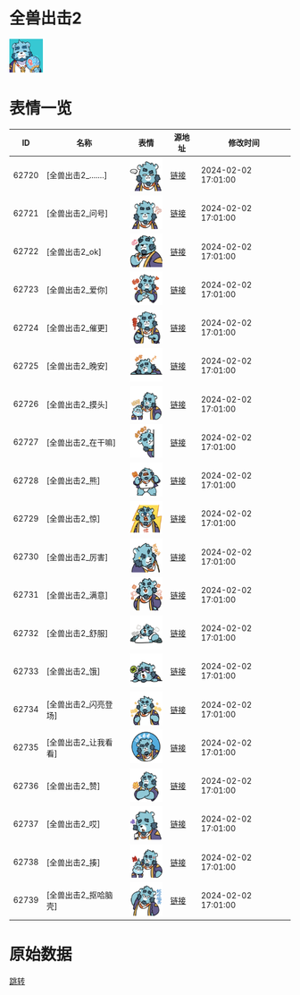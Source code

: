 # 全兽出击2

<img src="./cover.png" height="60" alt="cover" />

# 表情一览

|ID|名称|表情|源地址|修改时间|
|----|----|----|----|----|
|62720|[全兽出击2_.......]|<img src="./pic/062720_%5B全兽出击2_.......%5D.png" height="60" alt="......."/>|[链接](https://i0.hdslb.com/bfs/garb/c79f2a6f304699eca87fd25019d4fc1d5093d284.png)|2024-02-02 17:01:00|
|62721|[全兽出击2_问号]|<img src="./pic/062721_%5B全兽出击2_问号%5D.png" height="60" alt="问号"/>|[链接](https://i0.hdslb.com/bfs/garb/b46fb176288760f8b70103ad8e12dc6230a0184e.png)|2024-02-02 17:01:00|
|62722|[全兽出击2_ok]|<img src="./pic/062722_%5B全兽出击2_ok%5D.png" height="60" alt="ok"/>|[链接](https://i0.hdslb.com/bfs/garb/edb8cd10afe1bf36383ccf4f385c5181864e08aa.png)|2024-02-02 17:01:00|
|62723|[全兽出击2_爱你]|<img src="./pic/062723_%5B全兽出击2_爱你%5D.png" height="60" alt="爱你"/>|[链接](https://i0.hdslb.com/bfs/garb/67028444e2a31800bd9d78ec7a9e10dca524fca4.png)|2024-02-02 17:01:00|
|62724|[全兽出击2_催更]|<img src="./pic/062724_%5B全兽出击2_催更%5D.png" height="60" alt="催更"/>|[链接](https://i0.hdslb.com/bfs/garb/ee74faf800217f0b019a5d95baa1b5159920c169.png)|2024-02-02 17:01:00|
|62725|[全兽出击2_晚安]|<img src="./pic/062725_%5B全兽出击2_晚安%5D.png" height="60" alt="晚安"/>|[链接](https://i0.hdslb.com/bfs/garb/17fe85f60ed2195b0b2875d18ab2ddac2360da4b.png)|2024-02-02 17:01:00|
|62726|[全兽出击2_摸头]|<img src="./pic/062726_%5B全兽出击2_摸头%5D.png" height="60" alt="摸头"/>|[链接](https://i0.hdslb.com/bfs/garb/111ae8dbd2f2372d1f039da3cad1ad8fac2954eb.png)|2024-02-02 17:01:00|
|62727|[全兽出击2_在干嘛]|<img src="./pic/062727_%5B全兽出击2_在干嘛%5D.png" height="60" alt="在干嘛"/>|[链接](https://i0.hdslb.com/bfs/garb/bc5112ca153cd74ff4cb701d8921fb60c0493e37.png)|2024-02-02 17:01:00|
|62728|[全兽出击2_熊]|<img src="./pic/062728_%5B全兽出击2_熊%5D.png" height="60" alt="熊"/>|[链接](https://i0.hdslb.com/bfs/garb/cc02170c7249dc3595c23d71532da6867a29a431.png)|2024-02-02 17:01:00|
|62729|[全兽出击2_惊]|<img src="./pic/062729_%5B全兽出击2_惊%5D.png" height="60" alt="惊"/>|[链接](https://i0.hdslb.com/bfs/garb/67ed73f009ca723071dcc9ef39fd3f34e2f8252c.png)|2024-02-02 17:01:00|
|62730|[全兽出击2_厉害]|<img src="./pic/062730_%5B全兽出击2_厉害%5D.png" height="60" alt="厉害"/>|[链接](https://i0.hdslb.com/bfs/garb/fe524dd32529cc406f6f9049c95c59b9e1756404.png)|2024-02-02 17:01:00|
|62731|[全兽出击2_满意]|<img src="./pic/062731_%5B全兽出击2_满意%5D.png" height="60" alt="满意"/>|[链接](https://i0.hdslb.com/bfs/garb/1c1585d91e52fddd1c6f839a07cf6087e914c8e4.png)|2024-02-02 17:01:00|
|62732|[全兽出击2_舒服]|<img src="./pic/062732_%5B全兽出击2_舒服%5D.png" height="60" alt="舒服"/>|[链接](https://i0.hdslb.com/bfs/garb/318d04aa51b397415d8a49d16e26f95a02d91434.png)|2024-02-02 17:01:00|
|62733|[全兽出击2_饿]|<img src="./pic/062733_%5B全兽出击2_饿%5D.png" height="60" alt="饿"/>|[链接](https://i0.hdslb.com/bfs/garb/947436fe1bade5a995deaebdc62ca42b2c5dcf81.png)|2024-02-02 17:01:00|
|62734|[全兽出击2_闪亮登场]|<img src="./pic/062734_%5B全兽出击2_闪亮登场%5D.png" height="60" alt="闪亮登场"/>|[链接](https://i0.hdslb.com/bfs/garb/9306f27d9a48083e99fe6de2ef380764fa94df33.png)|2024-02-02 17:01:00|
|62735|[全兽出击2_让我看看]|<img src="./pic/062735_%5B全兽出击2_让我看看%5D.png" height="60" alt="让我看看"/>|[链接](https://i0.hdslb.com/bfs/garb/78147b5ae3ed65bc40cfc491ac2d1d10ecd3e392.png)|2024-02-02 17:01:00|
|62736|[全兽出击2_赞]|<img src="./pic/062736_%5B全兽出击2_赞%5D.png" height="60" alt="赞"/>|[链接](https://i0.hdslb.com/bfs/garb/7ab9fbc129f5a43d8cf7e169da6598538b840fbc.png)|2024-02-02 17:01:00|
|62737|[全兽出击2_哎]|<img src="./pic/062737_%5B全兽出击2_哎%5D.png" height="60" alt="哎"/>|[链接](https://i0.hdslb.com/bfs/garb/a2a5544e7ced85fe8705eafd2fca84cf891ca08f.png)|2024-02-02 17:01:00|
|62738|[全兽出击2_揍]|<img src="./pic/062738_%5B全兽出击2_揍%5D.png" height="60" alt="揍"/>|[链接](https://i0.hdslb.com/bfs/garb/5a847a4e8bbc60d5fcf010ce1ce57d63123724d0.png)|2024-02-02 17:01:00|
|62739|[全兽出击2_抠哈脑壳]|<img src="./pic/062739_%5B全兽出击2_抠哈脑壳%5D.png" height="60" alt="抠哈脑壳"/>|[链接](https://i0.hdslb.com/bfs/garb/7cb0593016acb1dbcf101a143657c28570c94fdd.png)|2024-02-02 17:01:00|

# 原始数据

[跳转](./raw.json)


